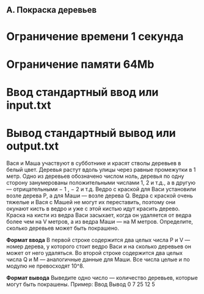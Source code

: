 ## A. Покраска деревьев
# Ограничение времени	1 секунда
# Ограничение памяти	64Mb
# Ввод стандартный ввод или input.txt
# Вывод стандартный вывод или output.txt

Вася и Маша участвуют в субботнике и красят стволы деревьев в белый цвет. 
Деревья растут вдоль улицы через равные промежутки в 1 метр. Одно из деревьев
обозначено числом ноль, деревья по одну сторону занумерованы положительными
числами 1, 2 и т.д., а в другую — отрицательными − 1 , − 2 и т.д.
Ведро с краской для Васи установили возле дерева P, а для Маши — возле дерева
Q. Ведра с краской очень тяжелые и Вася с Машей не могут их переставить,
поэтому они окунают кисть в ведро и уже с этой кистью идут красить дерево.
Краска на кисти из ведра Васи засыхает, когда он удаляется от ведра более
чем на V метров, а из ведра Маши — на M метров. Определите, сколько деревьев
может быть покрашено.

**Формат ввода**
В первой строке содержится два целых числа P и V — номер дерева, у которого
стоит ведро Васи и на сколько деревьев он может от него удаляться.
Во второй строке содержится два целых числа Q и M — аналогичные данные для
Маши.
Все числа целые и по модулю не превосходят 10^8.

**Формат вывода**
Выведите одно число — количество деревьев, которые могут быть покрашены.
Пример:
Ввод	Вывод
0 7     25
12 5